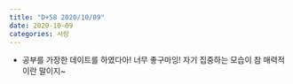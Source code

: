 ```yaml
---
title: "D+58 2020/10/09"
date: 2020-10-09
categories: 사랑
---
```

- 공부를 가장한 데이트를 하였다아! 너무 좋구마잉! 자기 집중하는 모습이 참 매력적이란 말이지~
